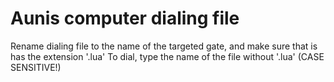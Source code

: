 # Aunis computer dialing file
Rename dialing file to the name of the targeted gate, and make sure that is has the extension '.lua'
To dial, type the name of the file without '.lua' (CASE SENSITIVE!)
